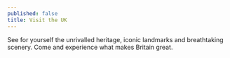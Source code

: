 ```yaml
---
published: false
title: Visit the UK
---
```

See for yourself the unrivalled heritage, iconic landmarks and breathtaking scenery. Come and experience what makes Britain great.